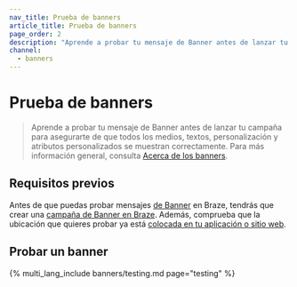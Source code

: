 ```yaml
---
nav_title: Prueba de banners
article_title: Prueba de banners
page_order: 2
description: "Aprende a probar tu mensaje de Banner antes de lanzar tu campaña para asegurarte de que todos los medios, textos, personalización y atributos personalizados se muestran correctamente."
channel:
  - banners
---
```


# Prueba de banners

> Aprende a probar tu mensaje de Banner antes de lanzar tu campaña para asegurarte de que todos los medios, textos, personalización y atributos personalizados se muestran correctamente. Para más información general, consulta [Acerca de los banners]({{site.baseurl}}/user_guide/message_building_by_channel/banners).

## Requisitos previos

Antes de que puedas probar mensajes [de Banner]({{site.baseurl}}/user_guide/message_building_by_channel/banners/creating_campaigns/) en Braze, tendrás que crear una [campaña de Banner en Braze]({{site.baseurl}}/user_guide/message_building_by_channel/banners/creating_campaigns/). Además, comprueba que la ubicación que quieres probar ya está [colocada en tu aplicación o sitio web]({{site.baseurl}}/developer_guide/banners/creating_placements). 

## Probar un banner

{% multi_lang_include banners/testing.md page="testing" %}
